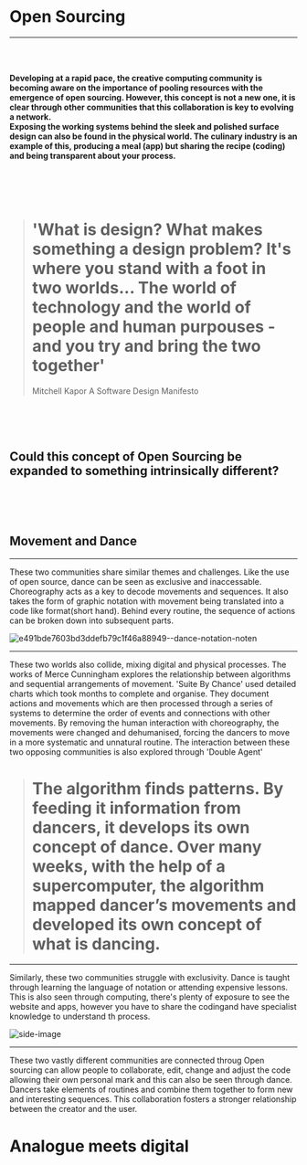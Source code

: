 
<br />
<br />
<br />

# Open Sourcing
---------------------------------------------------------------------------------------

<br />
<br />


**Developing at a rapid pace, the creative computing community is becoming aware on the importance of pooling resources with the emergence of open sourcing. However, this concept is not a new one, it is clear through other communities that this collaboration is key to evolving a network.
<br /> Exposing the working systems behind the sleek and polished surface design can also be found in the physical world. The culinary industry is an example of this, producing a meal (app) but sharing the recipe (coding) and being transparent about your process.**

<br />
<br />
<br />

> # 'What is design? What makes something a design problem? It's where you stand with a foot in two worlds... The world of technology and the world of people and human purpouses - and you try and bring the two together' 
> Mitchell Kapor  A Software Design Manifesto



<br />
<br />
<br />

## Could this concept of Open Sourcing be expanded to something intrinsically different?

<br />
<br />
<br />


## Movement and Dance
-----------

These two communities share similar themes and challenges. Like the use of open source, dance can be seen as exclusive and inaccessable. Choreography acts as a key to decode movements and sequences. It also takes the form of graphic notation with movement being translated into a code like format(short hand). Behind every routine, the sequence of actions can be broken down into subsequent parts.

![e491bde7603bd3ddefb79c1f46a88949--dance-notation-noten](https://user-images.githubusercontent.com/93981347/140969190-3258f7e9-64c9-4397-809c-f495a250bdff.jpg)

---------------------------------------------------------------------------------------------

These two worlds also collide, mixing digital and physical processes. The works of Merce Cunningham explores the relationship between algorithms and sequential arrangements of movement. 'Suite By Chance' used detailed charts which took months to complete and organise. They document actions and movements which are then processed through a series of systems to determine the order of events and connections with other movements. By removing the human interaction with choreography, the movements were changed and dehumanised, forcing the dancers to move in a more systematic and unnatural routine. The interaction between these two opposing communities is also explored through 'Double Agent'

> # The algorithm finds patterns. By feeding it information from dancers, it develops its own concept of dance. Over many weeks, with the help of a supercomputer, the algorithm mapped dancer’s movements and developed its own concept of what is dancing.


----------------------------------------------------------------------------------------------

Similarly, these two communities struggle with exclusivity. Dance is taught through learning the language of notation or attending expensive lessons. This is also seen through computing, there's plenty of exposure to see the website and apps, however you have to share the codingand have specialist knowledge to understand th process.



![side-image](https://user-images.githubusercontent.com/93981347/140969513-d1f62525-4cda-4700-8b1f-cb6cebfc7993.png)

-----------------------------------------------------------------------------------------------

These two vastly different communities are connected throug 
Open sourcing can allow people to collaborate, edit, change and adjust the code allowing their own personal mark and this can also be seen through dance. Dancers take elements of routines and combine them together to form new and interesting sequences. This collaboration fosters a stronger relationship between the creator and the user.

# Analogue meets digital



